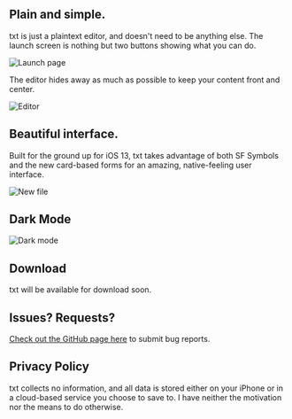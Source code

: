 ## Plain and simple.

 txt is just a plaintext editor, and doesn't need to be anything else. The launch screen is nothing but two buttons showing what you can do.
 
![Launch page](https://thepotatoking55.github.io/txt4ios/images/startup.png)
 
 The editor hides away as much as possible to keep your content front and center.
 
![Editor](https://thepotatoking55.github.io/txt4ios/images/editor.png)
 
## Beautiful interface.
 
 Built for the ground up for iOS 13, txt takes advantage of both SF Symbols and the new card-based forms for an amazing, native-feeling user interface.
 
![New file](https://thepotatoking55.github.io/txt4ios/images/newfile.png)
 
## Dark Mode

![Dark mode](https://thepotatoking55.github.io/txt4ios/images/darkmodecomposite.png)

## Download

 txt will be available for download soon.

## Issues? Requests?

 [Check out the GitHub page here](https://github.com/ThePotatoKing55/txt4ios/issues) to submit bug reports.

## Privacy Policy

 txt collects no information, and all data is stored either on your iPhone or in a cloud-based service you choose to save to. I have neither the motivation nor the means to do otherwise.

